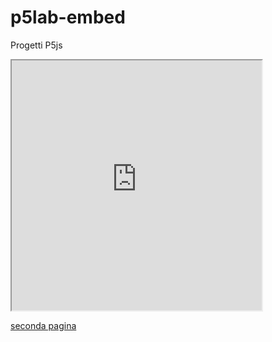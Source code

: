 # p5lab-embed
Progetti P5js

<iframe src="https://preview.p5js.org/lazzariomar/embed/kYaD_QjLJ" width="400" height="400"></iframe>

[seconda pagina](./secondaPagina.md)
